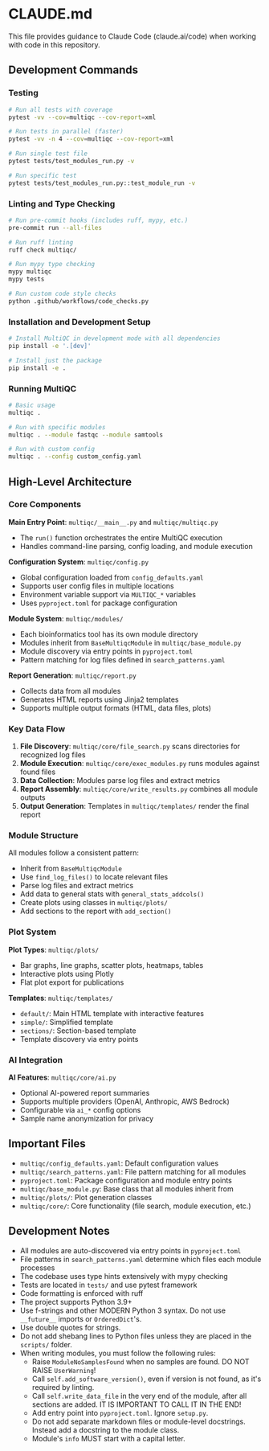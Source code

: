 # CLAUDE.md

This file provides guidance to Claude Code (claude.ai/code) when working with code in this repository.

## Development Commands

### Testing

```bash
# Run all tests with coverage
pytest -vv --cov=multiqc --cov-report=xml

# Run tests in parallel (faster)
pytest -vv -n 4 --cov=multiqc --cov-report=xml

# Run single test file
pytest tests/test_modules_run.py -v

# Run specific test
pytest tests/test_modules_run.py::test_module_run -v
```

### Linting and Type Checking

```bash
# Run pre-commit hooks (includes ruff, mypy, etc.)
pre-commit run --all-files

# Run ruff linting
ruff check multiqc/

# Run mypy type checking
mypy multiqc
mypy tests

# Run custom code style checks
python .github/workflows/code_checks.py
```

### Installation and Development Setup

```bash
# Install MultiQC in development mode with all dependencies
pip install -e '.[dev]'

# Install just the package
pip install -e .
```

### Running MultiQC

```bash
# Basic usage
multiqc .

# Run with specific modules
multiqc . --module fastqc --module samtools

# Run with custom config
multiqc . --config custom_config.yaml
```

## High-Level Architecture

### Core Components

**Main Entry Point**: `multiqc/__main__.py` and `multiqc/multiqc.py`

- The `run()` function orchestrates the entire MultiQC execution
- Handles command-line parsing, config loading, and module execution

**Configuration System**: `multiqc/config.py`

- Global configuration loaded from `config_defaults.yaml`
- Supports user config files in multiple locations
- Environment variable support via `MULTIQC_*` variables
- Uses `pyproject.toml` for package configuration

**Module System**: `multiqc/modules/`

- Each bioinformatics tool has its own module directory
- Modules inherit from `BaseMultiqcModule` in `multiqc/base_module.py`
- Module discovery via entry points in `pyproject.toml`
- Pattern matching for log files defined in `search_patterns.yaml`

**Report Generation**: `multiqc/report.py`

- Collects data from all modules
- Generates HTML reports using Jinja2 templates
- Supports multiple output formats (HTML, data files, plots)

### Key Data Flow

1. **File Discovery**: `multiqc/core/file_search.py` scans directories for recognized log files
2. **Module Execution**: `multiqc/core/exec_modules.py` runs modules against found files
3. **Data Collection**: Modules parse log files and extract metrics
4. **Report Assembly**: `multiqc/core/write_results.py` combines all module outputs
5. **Output Generation**: Templates in `multiqc/templates/` render the final report

### Module Structure

All modules follow a consistent pattern:

- Inherit from `BaseMultiqcModule`
- Use `find_log_files()` to locate relevant files
- Parse log files and extract metrics
- Add data to general stats with `general_stats_addcols()`
- Create plots using classes in `multiqc/plots/`
- Add sections to the report with `add_section()`

### Plot System

**Plot Types**: `multiqc/plots/`

- Bar graphs, line graphs, scatter plots, heatmaps, tables
- Interactive plots using Plotly
- Flat plot export for publications

**Templates**: `multiqc/templates/`

- `default/`: Main HTML template with interactive features
- `simple/`: Simplified template
- `sections/`: Section-based template
- Template discovery via entry points

### AI Integration

**AI Features**: `multiqc/core/ai.py`

- Optional AI-powered report summaries
- Supports multiple providers (OpenAI, Anthropic, AWS Bedrock)
- Configurable via `ai_*` config options
- Sample name anonymization for privacy

## Important Files

- `multiqc/config_defaults.yaml`: Default configuration values
- `multiqc/search_patterns.yaml`: File pattern matching for all modules
- `pyproject.toml`: Package configuration and module entry points
- `multiqc/base_module.py`: Base class that all modules inherit from
- `multiqc/plots/`: Plot generation classes
- `multiqc/core/`: Core functionality (file search, module execution, etc.)

## Development Notes

- All modules are auto-discovered via entry points in `pyproject.toml`
- File patterns in `search_patterns.yaml` determine which files each module processes
- The codebase uses type hints extensively with mypy checking
- Tests are located in `tests/` and use pytest framework
- Code formatting is enforced with ruff
- The project supports Python 3.9+
- Use f-strings and other MODERN Python 3 syntax. Do not use `__future__` imports or `OrderedDict`'s.
- Use double quotes for strings.
- Do not add shebang lines to Python files unless they are placed in the `scripts/` folder.
- When writing modules, you must follow the following rules:
  - Raise `ModuleNoSamplesFound` when no samples are found. DO NOT RAISE `UserWarning`!
  - Call `self.add_software_version()`, even if version is not found, as it's required by linting.
  - Call `self.write_data_file` in the very end of the module, after all sections are added. IT IS IMPORTANT TO CALL IT IN THE END!
  - Add entry point into `pyproject.toml`. Ignore `setup.py`.
  - Do not add separate markdown files or module-level docstrings. Instead add a docstring to the module class.
  - Module's `info` MUST start with a capital letter.
